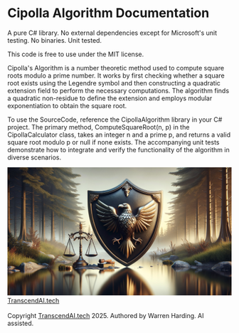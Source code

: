 # Cipolla Algorithm Documentation

A pure C# library. No external dependencies except for Microsoft's unit testing. No binaries. Unit tested.

This code is free to use under the MIT license.

Cipolla's Algorithm is a number theoretic method used to compute square roots modulo a prime number. It works by first checking whether a square root exists using the Legendre symbol and then constructing a quadratic extension field to perform the necessary computations. The algorithm finds a quadratic non-residue to define the extension and employs modular exponentiation to obtain the square root.

To use the SourceCode, reference the CipollaAlgorithm library in your C# project. The primary method, ComputeSquareRoot(n, p) in the CipollaCalculator class, takes an integer n and a prime p, and returns a valid square root modulo p or null if none exists. The accompanying unit tests demonstrate how to integrate and verify the functionality of the algorithm in diverse scenarios.

![AI Image](aiimage.jpg)
[TranscendAI.tech](https://TranscendAI.tech)<br>
<br>
Copyright [TranscendAI.tech](https://TranscendAI.tech) 2025.
Authored by Warren Harding. AI assisted.
